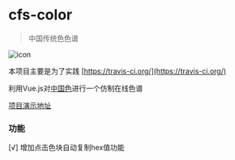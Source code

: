 # cfs-color

> 中国传统色色谱

![icon](https://raw.githubusercontent.com/coolfishstudio/cfs-color/master/static/favicon%40128.ico)

本项目主要是为了实践 [https://travis-ci.org/](https://travis-ci.org/)

利用Vue.js对[中国色](http://zhongguose.com/)进行一个仿制在线色谱

[项目演示地址](https://coolfishstudio.github.io/cfs-color/)

### 功能
 [√] 增加点击色块自动复制hex值功能
 